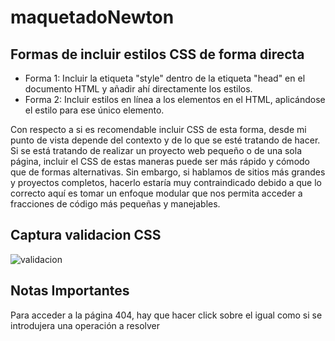 # maquetadoNewton

## Formas de incluir estilos CSS de forma directa
- Forma 1: Incluir la etiqueta "style" dentro de la etiqueta "head" en el documento HTML y añadir ahí directamente los estilos.
- Forma 2: Incluir estilos en línea a los elementos en el HTML, aplicándose el estilo para ese único elemento.

Con respecto a si es recomendable incluir CSS de esta forma, desde mi punto de vista depende del contexto 
y de lo que se esté tratando de hacer. Si se está tratando de realizar un proyecto web pequeño o de una sola página, 
incluir el CSS de estas maneras puede ser más rápido y cómodo que de formas alternativas. Sin embargo, si hablamos de sitios 
más grandes y proyectos completos, hacerlo estaría muy contraindicado debido a que lo correcto aquí es tomar un enfoque modular
que nos permita acceder a fracciones de código más pequeñas y manejables.

## Captura validacion CSS

![validacion](https://user-images.githubusercontent.com/92324278/206931967-12110e81-4759-4c85-98e2-07f15bb45db6.png)

## Notas Importantes

Para acceder a la página 404, hay que hacer click sobre el igual como si se introdujera una operación a resolver

